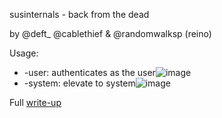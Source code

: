 susinternals - back from the dead

by @deft_ @cablethief & @randomwalksp (reino)

Usage:
 - -user: authenticates as the user![image](https://github.com/user-attachments/assets/c78d01a9-3cda-4e04-979d-66932c4e1504)
 - -system: elevate to system![image](https://github.com/user-attachments/assets/3419e588-5614-489a-93b1-171e797321b2)

Full [write-up](https://sensepost.com/blog/2025/psexecing-the-right-way-and-why-zero-trust-is-mandatory/)
